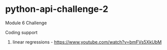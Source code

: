 # python-api-challenge-2
Module 6 Challenge 

Coding support
1. linear regressions - https://www.youtube.com/watch?v=bmFVs5XkUbM
